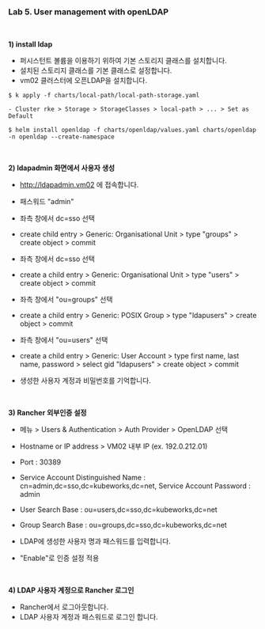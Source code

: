 ### Lab 5. User management with openLDAP

&nbsp;

**1) install ldap**

- 퍼시스턴트 볼륨을 이용하기 위하여 기본 스토리지 클래스를 설치합니다.
- 설치된 스토리지 클래스를 기본 클래스로 설정합니다.
- vm02 클러스터에 오픈LDAP을 설치합니다.

~~~
$ k apply -f charts/local-path/local-path-storage.yaml  

- Cluster rke > Storage > StorageClasses > local-path > ... > Set as Default

$ helm install openldap -f charts/openldap/values.yaml charts/openldap -n openldap --create-namespace
~~~

&nbsp;

**2) ldapadmin 화면에서 사용자 생성**

- http://ldapadmin.vm02 에 접속합니다.
- 패스워드 "admin" 

- 좌측 창에서 dc=sso 선택
- create child entry > Generic: Organisational Unit > type "groups" > create object > commit
- 좌측 창에서 dc=sso 선택
- create a child entry > Generic: Organisational Unit > type "users" > create object > commit

- 좌측 창에서 "ou=groups" 선택
- create a child entry > Generic: POSIX Group > type "ldapusers" > create object > commit
- 좌측 창에서 "ou=users" 선택
- create a child entry > Generic: User Account > type first name, last name, password > select gid "ldapusers" > create object > commit

- 생성한 사용자 계정과 비밀번호를 기억합니다.

&nbsp;

**3) Rancher 외부인증 설정** 

- 메뉴 > Users & Authentication > Auth Provider > OpenLDAP 선택

- Hostname or IP address > VM02 내부 IP (ex. 192.0.212.01)
- Port : 30389

- Service Account Distinguished Name : cn=admin,dc=sso,dc=kubeworks,dc=net, Service Account Password : admin
- User Search Base : ou=users,dc=sso,dc=kubeworks,dc=net
- Group Search Base : ou=groups,dc=sso,dc=kubeworks,dc=net

- LDAP에 생성한 사용자 명과 패스워드를 입력합니다.
- "Enable"로 인증 설정 적용

&nbsp;

**4) LDAP 사용자 계정으로 Rancher 로그인**
- Rancher에서 로그아웃합니다.
- LDAP 사용자 계정과 패스워드로 로그인 합니다. 

